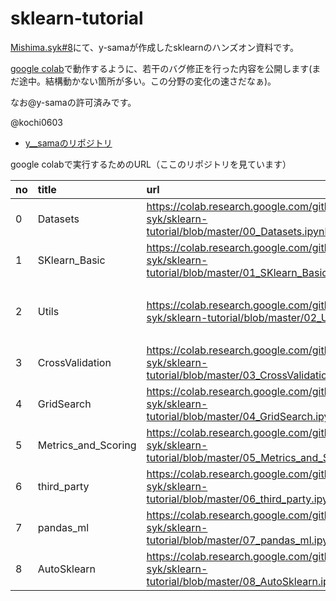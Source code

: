 # sklearn-tutorial

[Mishima.syk#8](http://mishima-syk.github.io/mishimasyk/2016/05/28/Scikit-learn.html)にて、y-samaが作成したsklearnのハンズオン資料です。

[google colab](https://colab.research.google.com/notebooks/welcome.ipynb)で動作するように、若干のバグ修正を行った内容を公開します(まだ途中。結構動かない箇所が多い。この分野の変化の速さだなぁ)。

なお@y-samaの許可済みです。

@kochi0603

- [y__samaのリポジトリ](https://github.com/y-sama/sklearn-tutorial)

google colabで実行するためのURL（ここのリポジトリを見ています）

|no|title|url|comment|
|:---|:---|:---|:---|
|0|           Datasets|https://colab.research.google.com/github/Mishima-syk/sklearn-tutorial/blob/master/00_Datasets.ipynb|問題なし|
|1|      SKlearn_Basic|https://colab.research.google.com/github/Mishima-syk/sklearn-tutorial/blob/master/01_SKlearn_Basic.ipynb|futurewarning(SVCのDefault値など)が出現するが、動作に問題なし|
|2|              Utils|https://colab.research.google.com/github/Mishima-syk/sklearn-tutorial/blob/master/02_Utils.ipynb|feature_selection.SelectFromModelの修正必要（必須じゃない）,import matplotlib.pyplot as pltを宣言すること|
|3|    CrossValidation|https://colab.research.google.com/github/Mishima-syk/sklearn-tutorial/blob/master/03_CrossValidation.ipynb|修正済|
|4|         GridSearch|https://colab.research.google.com/github/Mishima-syk/sklearn-tutorial/blob/master/04_GridSearch.ipynb|問題なし|
|5|Metrics_and_Scoring|https://colab.research.google.com/github/Mishima-syk/sklearn-tutorial/blob/master/05_Metrics_and_Scoring.ipynb||
|6|        third_party|https://colab.research.google.com/github/Mishima-syk/sklearn-tutorial/blob/master/06_third_party.ipynb||
|7|          pandas_ml|https://colab.research.google.com/github/Mishima-syk/sklearn-tutorial/blob/master/07_pandas_ml.ipynb||
|8|        AutoSklearn|https://colab.research.google.com/github/Mishima-syk/sklearn-tutorial/blob/master/08_AutoSklearn.ipynb||
